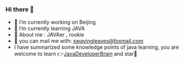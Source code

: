 ### Hi there 👋


- 🔭 I’m currently working on Beijing
- 🌱 I’m currently learning JAVA
- 💬 About me : JAVAer , rookie
- :e-mail: you can mail me with: swayingleaves@foxmail.com
- I have summarized some knowledge points of java learning, you are welcome to learn :point_right:[JavaDeveloperBrain](https://github.com/Swayingleaves/JavaDeveloperBrain)  and star:star2:

